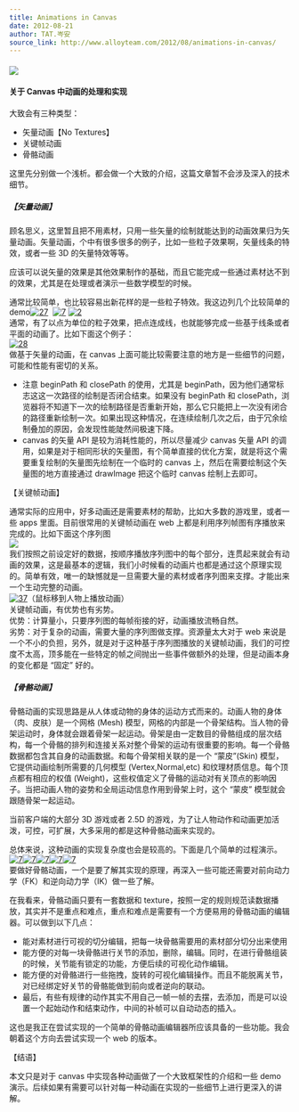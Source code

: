 ```yaml
---
title: Animations in Canvas
date: 2012-08-21
author: TAT.岑安
source_link: http://www.alloyteam.com/2012/08/animations-in-canvas/
---
```


<!-- {% raw %} - for jekyll -->

#### ![](http://hongru.github.com/proj/laro/test/resources/fighter/RYU1_wait.gif)

#### 关于 Canvas 中动画的处理和实现

大致会有三种类型：

-   矢量动画【No Textures】
-   关键帧动画
-   骨骼动画

这里先分别做一个浅析。都会做一个大致的介绍，这篇文章暂不会涉及深入的技术细节。

##### 【矢量动画】

顾名思义，这里暂且把不用素材，只用一些矢量的绘制就能达到的动画效果归为矢量动画。矢量动画，个中有很多很多的例子，比如一些粒子效果啊，矢量线条的特效，或者一些 3D 的矢量特效等等。

应该可以说矢量的效果是其他效果制作的基础，而且它能完成一些通过素材达不到的效果，尤其是在处理或者演示一些数学模型的时候。

通常比较简单，也比较容易出新花样的是一些粒子特效。我这边列几个比较简单的 demo[![](https://a248.e.akamai.net/camo.github.com/24a733dd42a684254e4cfd46a2671e968311cb09/687474703a2f2f7777772e616c6c6f797465616d2e636f6d2f77702d636f6e74656e742f75706c6f6164732f323031322f30352f32372d313530783135302e706e67 "27")](http://hongru.github.com/proj/jcanvas/particleEffector.html)  [![](https://a248.e.akamai.net/camo.github.com/96b620e7acbb61d34368c40f3c19aea66875d385/687474703a2f2f7777772e616c6c6f797465616d2e636f6d2f77702d636f6e74656e742f75706c6f6164732f323031322f30352f372d313530783135302e706e67 "7")](http://hongru.github.com/test/text_particles.html?t=AlloyTeam) [![](https://a248.e.akamai.net/camo.github.com/04db1f0e3ee9ee32e1d20057f22af73ea51f1bad/687474703a2f2f7777772e616c6c6f797465616d2e636f6d2f77702d636f6e74656e742f75706c6f6164732f323031322f30352f3231302d313530783135302e706e67 "2")](http://hongru.github.com/proj/laro/examples/jxhome/index.html)  
通常，有了以点为单位的粒子效果，把点连成线，也就能够完成一些基于线条或者平面的动画了。比如下面这个例子：  
[![](https://a248.e.akamai.net/camo.github.com/504bdb46086b8f38ef9c7606ab5ef56a9750a8ad/687474703a2f2f7777772e616c6c6f797465616d2e636f6d2f77702d636f6e74656e742f75706c6f6164732f323031322f30352f32382d313530783135302e706e67 "28")](http://hongru.github.com/proj/jcanvas/rotate3D_lines.html)  
做基于矢量的动画，在 canvas 上面可能比较需要注意的地方是一些细节的问题，可能和性能有密切的关系。

-   注意 beginPath 和 closePath 的使用，尤其是 beginPath，因为他们通常标志这这一次路径的绘制是否闭合结束。如果没有 beginPath 和 closePath，浏览器将不知道下一次的绘制路径是否重新开始，那么它只能把上一次没有闭合的路径重新绘制一次。如果出现这种情况，在连续绘制几次之后，由于冗余绘制叠加的原因，会发现性能陡然间极速下降。
-   canvas 的矢量 API 是较为消耗性能的，所以尽量减少 canvas 矢量 API 的调用，如果是对于相同形状的矢量图，有个简单直接的优化方案，就是将这个需要重复绘制的矢量图先绘制在一个临时的 canvas 上，然后在需要绘制这个矢量图的地方直接通过 drawImage 把这个临时 canvas 绘制上去即可。

【关键帧动画】

通常实际的应用中，好多动画还是需要素材的帮助，比如大多数的游戏里，或者一些 apps 里面。目前很常用的关键帧动画在 web 上都是利用序列帧图有序播放来完成的。比如下面这个序列图  
![](http://hongru.github.com/proj/laro/test/resources/fighter/RYU1_wait.gif)  
我们按照之前设定好的数据，按顺序播放序列图中的每个部分，连贯起来就会有动画的效果，这是最基本的逻辑，我们小时候看的动画片也都是通过这个原理实现的。简单有效，唯一的缺憾就是一旦需要大量的素材或者序列图来支撑。才能出来一个生动完整的动画。  
[![](https://a248.e.akamai.net/camo.github.com/a946a6f2a1592676987e17b6141d97966060a26a/687474703a2f2f7777772e616c6c6f797465616d2e636f6d2f77702d636f6e74656e742f75706c6f6164732f323031322f30352f33372d313530783135302e706e67 "37")](http://hongru.github.com/proj/laro/test/laro.input.animation.html)（鼠标移到人物上播放动画）  
关键帧动画，有优势也有劣势。  
优势：计算量小，只要序列图的每帧衔接的好，动画播放流畅自然。  
劣势：对于复杂的动画，需要大量的序列图做支撑。资源量太大对于 web 来说是一个不小的负担，另外，就是对于这种基于序列图播放的关键帧动画，我们的可控度不太高，顶多能在一些特定的帧之间抛出一些事件做额外的处理，但是动画本身的变化都是 “固定” 好的。

##### 【骨骼动画】

骨骼动画的实现思路是从人体或动物的身体的运动方式而来的。动画人物的身体（肉、皮肤）是一个网格 (Mesh) 模型，网格的内部是一个骨架结构。当人物的骨架运动时，身体就会跟着骨架一起运动。骨架是由一定数目的骨骼组成的层次结构，每一个骨骼的排列和连接关系对整个骨架的运动有很重要的影响。每一个骨骼数据都包含其自身的动画数据。和每个骨架相关联的是一个 “蒙皮”(Skin) 模型，它提供动画绘制所需要的几何模型 (Vertex,Normal,etc) 和纹理材质信息。每个顶点都有相应的权值 (Weight)，这些权值定义了骨骼的运动对有关顶点的影响因子。当把动画人物的姿势和全局运动信息作用到骨架上时，这个 “蒙皮” 模型就会跟随骨架一起运动。

当前客户端的大部分 3D 游戏或者 2.5D 的游戏，为了让人物动作和动画更加活泼，可控，可扩展，大多采用的都是这种骨骼动画来实现的。

总体来说，这种动画的实现复杂度也会是较高的。下面是几个简单的过程演示。  
[![](https://a248.e.akamai.net/camo.github.com/dca686b62eee7018d985d8f1dd2a1b6e8d8f4964/687474703a2f2f686f6e6772752e6769746875622e636f6d2f696d616765732f736b656c6574616c2d616e696d6174696f6e2f312e706e67 "7")](http://hongru.github.com/skeletal-animation/test/test2.html)[![](https://a248.e.akamai.net/camo.github.com/8772c337899707d8a29d0ffed97cdff97a120766/687474703a2f2f686f6e6772752e6769746875622e636f6d2f696d616765732f736b656c6574616c2d616e696d6174696f6e2f322e706e67 "7")](http://hongru.github.com/skeletal-animation/test/test3.html)[![](https://a248.e.akamai.net/camo.github.com/5daf5fcb083a9fe7f54047691173abea913646a2/687474703a2f2f686f6e6772752e6769746875622e636f6d2f696d616765732f736b656c6574616c2d616e696d6174696f6e2f332e706e67 "7")](http://hongru.github.com/skeletal-animation/test/test4.html)[![](https://a248.e.akamai.net/camo.github.com/57fb8c3e3e5c0825cab08fecbeda338d8c20cd2f/687474703a2f2f686f6e6772752e6769746875622e636f6d2f696d616765732f736b656c6574616c2d616e696d6174696f6e2f342e706e67 "7")](http://hongru.github.com/skeletal-animation/test/test6.html)[![](https://a248.e.akamai.net/camo.github.com/0d25ca50a663bb7dfb73e630757d9dc31188a3e2/687474703a2f2f686f6e6772752e6769746875622e636f6d2f696d616765732f736b656c6574616c2d616e696d6174696f6e2f352e706e67 "7")](http://hongru.github.com/skeletal-animation/test/doll1/index.html)  
要做好骨骼动画，一个是要了解其实现的原理，再深入一些可能还需要对前向动力学（FK）和逆向动力学（IK）做一些了解。

在我看来，骨骼动画只要有一套数据和 texture，按照一定的规则规范读数据播放，其实并不是重点和难点，重点和难点是需要有一个方便易用的骨骼动画的编辑器。可以做到以下几点：

-   能对素材进行可视的切分编辑，把每一块骨骼需要用的素材部分切分出来使用
-   能方便的对每一块骨骼进行关节的添加，删除，编辑。同时，在进行骨骼组装的时候，关节能有锁定的功能，方便后续的可视化动作编辑。
-   能方便的对骨骼进行一些拖拽，旋转的可视化编辑操作。而且不能脱离关节，对已经绑定好关节的骨骼能做到前向或者逆向的联动。
-   最后，有些有规律的动作其实不用自己一帧一帧的去摆，去添加，而是可以设置一个起始动作和结束动作，中间的补帧可以自动动态的插入。

这也是我正在尝试实现的一个简单的骨骼动画编辑器所应该具备的一些功能。我会朝着这个方向去尝试实现一个 web 的版本。

【结语】

本文只是对于 canvas 中实现各种动画做了一个大致框架性的介绍和一些 demo 演示。后续如果有需要可以针对每一种动画在实现的一些细节上进行更深入的讲解。

<!-- {% endraw %} - for jekyll -->